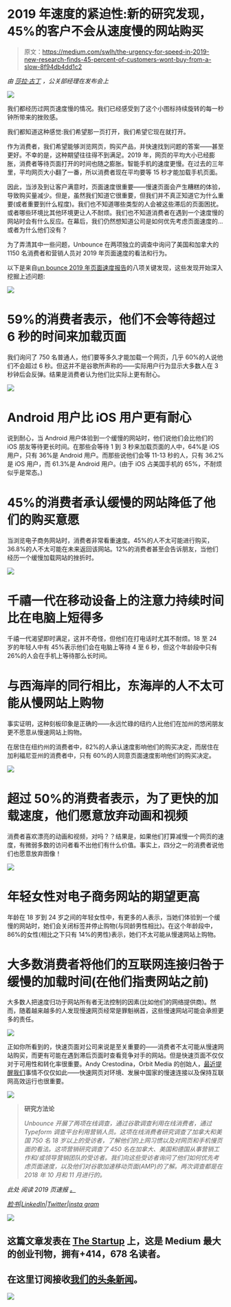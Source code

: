 # 2019 年速度的紧迫性:新的研究发现，45%的客户不会从速度慢的网站购买

> 原文：<https://medium.com/swlh/the-urgency-for-speed-in-2019-new-research-finds-45-percent-of-customers-wont-buy-from-a-slow-8f94db4dd1c2>

*由* [*莎拉·古丁*](https://twitter.com/sarahagoods?lang=en) *，公关部经理在发布会上*

![](img/85afc8bb86ba2b92e523a106b39a96c4.png)

我们都经历过网页速度慢的情况。我们已经感受到了这个小图标持续旋转的每一秒钟所带来的挫败感。

我们都知道这种感觉:我们希望那一页打开，我们希望它现在就打开。

作为消费者，我们希望能够浏览网页，购买产品，并快速找到问题的答案——甚至更好。不幸的是，这种期望往往得不到满足。2019 年，网页的平均大小已经膨胀，消费者等待页面打开的时间也随之膨胀。智能手机的速度更慢。在过去的三年里，平均网页大小翻了一番，所以消费者现在平均要等 15 秒才能加载手机页面。

因此，当涉及到让客户满意时，页面速度很重要——慢速页面会产生糟糕的体验，导致购买量减少。但是，虽然我们知道它很重要，但我们并不真正知道它为什么重要(或者重要到什么程度)。我们也不知道哪些类型的人会被这些滞后的页面困扰。或者哪些环境比其他环境更让人不耐烦。我们也不知道消费者在遇到一个速度慢的网站时会有什么反应。在幕后，我们仍然想知道公司是如何优先考虑页面速度的…或者为什么他们没有？

为了弄清其中一些问题，Unbounce 在两项独立的调查中询问了美国和加拿大的 1150 名消费者和营销人员对 2019 年页面速度的看法和行为。

以下是来自[un bounce 2019 年页面速度报告](http://www.unbounce.com/page-speed-report/?utm_medium=referral&utm_source=medium&utm_campaign=page-speed-report&utm_content=lp-page-speed-report)的八项关键发现，这些发现开始深入挖掘上述问题:

![](img/bb0f8a0c0c7c281726c888356022a57c.png)

# 59%的消费者表示，他们不会等待超过 6 秒的时间来加载页面

我们询问了 750 名普通人，他们要等多久才能加载一个网页，几乎 60%的人说他们不会超过 6 秒。但这并不是谷歌所声称的——实际用户行为显示大多数人在 3 秒钟后会反弹。结果是消费者认为他们比实际上更有耐心。

![](img/bbbd9b71f57afe0024c34ca9bae72c99.png)

# Android 用户比 iOS 用户更有耐心

说到耐心，当 Android 用户体验到一个缓慢的网站时，他们说他们会比他们的 iOS 朋友等待更长时间。在那些会等待 1 到 3 秒来加载页面的人中，64%是 iOS 用户，只有 36%是 Android 用户。而那些说他们会等 11-13 秒的人，只有 36.2%是 iOS 用户，而 61.3%是 Android 用户。(由于 iOS 占美国手机的 65%，不耐烦似乎是常态。)

# 45%的消费者承认缓慢的网站降低了他们的购买意愿

当浏览电子商务网站时，消费者非常看重速度。45%的人不太可能进行购买，36.8%的人不太可能在未来返回该网站。12%的消费者甚至会告诉朋友，当他们经历一个缓慢加载网站的挫折时。

![](img/324546871cf974f57f559b52e7cd31dc.png)

# 千禧一代在移动设备上的注意力持续时间比在电脑上短得多

千禧一代渴望即时满足，这并不奇怪，但他们在打电话时尤其不耐烦。18 至 24 岁的年轻人中有 45%表示他们会在电脑上等待 4 至 6 秒，但这个年龄段中只有 26%的人会在手机上等待那么长时间。

# 与西海岸的同行相比，东海岸的人不太可能从慢网站上购物

事实证明，这种刻板印象是正确的——永远忙碌的纽约人比他们在加州的悠闲朋友更不愿意从慢速网站上购物。

在居住在纽约州的消费者中，82%的人承认速度影响他们的购买决定，而居住在加利福尼亚州的消费者中，只有 60%的人同意页面速度影响他们的购买决定。

![](img/9af8778e63743b8c3b7e44a3ee18ff6a.png)

# 超过 50%的消费者表示，为了更快的加载速度，他们愿意放弃动画和视频

消费者喜欢漂亮的动画和视频，对吗？？结果是，如果他们打算减慢一个网页的速度，有微弱多数的访问者看不出他们有什么价值。事实上，四分之一的消费者说他们也愿意放弃图像！

![](img/c90a8471631dfb7c352ab71d7356a4f8.png)

# 年轻女性对电子商务网站的期望更高

年龄在 18 岁到 24 岁之间的年轻女性中，有更多的人表示，当她们体验到一个缓慢的网站时，她们会关闭标签并停止购物(与同龄男性相比)。在这个年龄段中，86%的女性(相比之下只有 14%的男性)表示，她们不太可能从慢速网站上购物。

# 大多数消费者将他们的互联网连接归咎于缓慢的加载时间(在他们指责网站之前)

大多数人把速度归功于网站所有者无法控制的因素(比如他们的网络提供商)。然而，随着越来越多的人发现慢速网页经常是罪魁祸首，这些慢速网站可能会承担更多的责任。

![](img/a98b1405a2ad631a3a8ce39ffc694125.png)

正如你所看到的，快速页面对公司来说是至关重要的——消费者不太可能从慢速网站购买，而更有可能在遇到滞后页面时查看竞争对手的网站。但是快速页面不仅仅对于可用性和转化率很重要。Andy Crestodina，Orbit Media 的创始人，[最近提醒我们](http://globenewswire.com/news-release/2019/01/22/1703703/0/en/The-Urgency-for-Speed-in-2019-Study-Reveals-Consumers-Are-Less-Likely-to-Buy-From-Slow-Sites.html)事情不仅仅如此——快速网页对环境、发展中国家的慢速连接以及保持互联网高效运行也很重要。

![](img/bb0f8a0c0c7c281726c888356022a57c.png)

> **研究方法论**
> 
> *Unbounce 开展了两项在线调查，通过谷歌调查利用在线消费者，通过 Typeform 调查平台利用营销人员。这项在线消费者研究调查了加拿大和美国 750 名 18 岁以上的受访者，了解他们的上网习惯以及对网页和手机慢页面的看法。这项营销研究调查了 450 名在加拿大、美国和德国从事营销工作和/或领导营销团队的受访者。我们向这些受访者询问了他们如何优先考虑页面速度，以及他们对谷歌加速移动页面(AMP)的了解。两次调查都是在 2018 年 10 月和 11 月进行的。*

*此处* *阅读 2019 页速报* [*。*](https://unbounce.com/page-speed-report/?utm_medium=referral&utm_source=medium&utm_campaign=page-speed-report&utm_content=lp-page-speed-report)

[*脸书*](https://www.facebook.com/Unbounce/)*|*[*LinkedIn*](https://ca.linkedin.com/company/unbounce)*|*[*Twitter*](https://twitter.com/unbounce)*|*[*insta gram*](https://www.instagram.com/unbounce/)

[![](img/308a8d84fb9b2fab43d66c117fcc4bb4.png)](https://medium.com/swlh)

## 这篇文章发表在 [The Startup](https://medium.com/swlh) 上，这是 Medium 最大的创业刊物，拥有+414，678 名读者。

## 在这里订阅接收[我们的头条新闻](http://growthsupply.com/the-startup-newsletter/)。

[![](img/b0164736ea17a63403e660de5dedf91a.png)](https://medium.com/swlh)